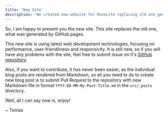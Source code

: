 ```yaml
---
title: 'New Site'
description: 'We created new website for RuneLite replacing old one generated by GitHub pages'
---
```


So, I am happy to present you the new site. This site replaces the old one, what
was generated by GitHub pages.

This new site is using latest web development technologies, focusing on
performance, user-friendliness and responsivity. It is still new, so if you will
have any problems with the site, feel free to submit issue on it's
[GitHub repository](https://github.com/runelite/runelite.net/issues).

Also, if you want to contribute, it has never been easier, as the individual
blog posts are rendered from Markdown, so all you need to do to create new blog
post is to submit Pull Request to the repository with new Markdown file in
format `YYYY-DD-MM-My-Post-Title.md` in the `src/_posts` directory.

Well, all I can say now is, enjoy!

~ Tomas
